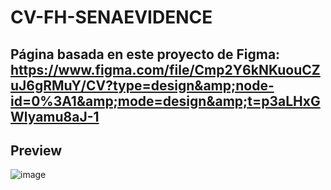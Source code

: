 # CV-FH-SENAEVIDENCE
## Página basada en este proyecto de Figma: https://www.figma.com/file/Cmp2Y6kNKuouCZuJ6gRMuY/CV?type=design&amp;node-id=0%3A1&amp;mode=design&amp;t=p3aLHxGWlyamu8aJ-1
## Preview
![image](https://github.com/Moevil696/CV-FH-SENAEVIDENCE/assets/128196295/406992b0-8e72-43c8-81c1-e9854c093bc7)
